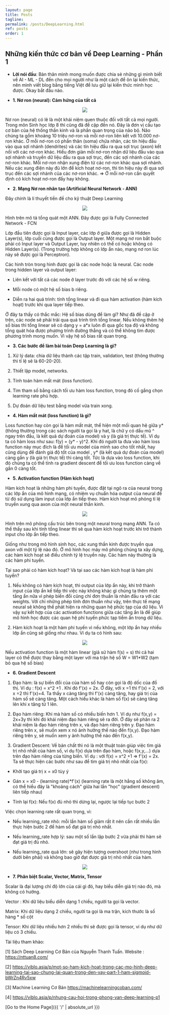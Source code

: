 ```yaml
---
layout: page
title: Posts
tagline: 
permalink: /posts/DeepLearning.html
ref: posts
order: 1
---
```


## Những kiến thức cơ bản về Deep Learning - Phần 1

* **Lời nói đầu**: Bản thân mình mong muốn được chia sẻ những gì mình biết về AI - ML - DL đến cho mọi người như là một cách để ôn lại kiến thức, nên mình viết blog bằng tiếng Việt để lưu giữ lại kiến thức mình học được. Okay bắt đầu nào.

* **1. Nơ ron (neural): Cảm hứng của tất cả**

<p align= "center">
  <img src = "https://user-images.githubusercontent.com/51883796/81307449-e17b0f80-90aa-11ea-935f-727253705a11.png">
</p>

Nơ ron (neural) có lẽ là một khái niệm quen thuộc đối với tất cả mọi người. Trong môn Sinh học lớp 8 thì cũng đã đề cập đến nó. Đây là đơn vị cấu tạo cơ bản của hệ thống thần kinh và là phần quan trọng của não bộ. Não chúng ta gồm khoảng 10 triệu nơ-ron và mỗi nơ-ron liên kết với 10.000 nơ-ron khác. Ở mỗi nơ-ron có phần thân (soma) chứa nhân, các tín hiệu đầu vào qua sợi nhánh (dendrites) và các tín hiệu đầu ra qua sợi trục (axon) kết nối với các nơ-ron khác. Hiểu đơn giản mỗi nơ-ron nhận dữ liệu đầu vào qua sợi nhánh và truyền dữ liệu đầu ra qua sợi trục, đến các sợi nhánh của các nơ-ron khác. Mỗi nơ-ron nhận xung điện từ các nơ-ron khác qua sợi nhánh. Nếu các xung điện này đủ lớn để kích hoạt nơ-ron, thì tín hiệu này đi qua sợi trục đến các sợi nhánh của các nơ-ron khác. => Ở mỗi nơ-ron cần quyết định có kích hoạt nơ-ron đấy hay không.

* **2. Mạng Nơ ron nhân tạo (Artificial Neural Network - ANN)**

Đây chính là lí thuyết tiền đề cho kỹ thuật Deep Learning

<p align= "center">
  <img src = "https://user-images.githubusercontent.com/51883796/81303503-f7d29c80-90a5-11ea-811b-adc39c8902db.png">
</p>

Hình trên mô tả tổng quát một ANN. Đây được gọi là Fully Connected Network - FCN

Lớp đầu tiên được gọi là Input layer, các lớp ở giữa được gọi là Hidden Layer(s), lớp cuối cùng được gọi là Output layer. Một mạng nơ ron bắt buộc phải có Input layer và Output Layer, tuy nhiên có thể có hoặc không có Hidden Layer(s). (Trong trường hợp không có lớp ẩn nào, mạng nơ ron lúc này sẽ được gọi là Perceptron). 

Các hình tròn trong hình được gọi là các node hoặc là neural. Các node trong hidden layer và output layer:

- Liên kết với tất cả các node ở layer trước đó với các hệ số w riêng.

- Mỗi node có một hệ số bias b riêng.

- Diễn ra hai quá trình: tính tổng linear và đi qua hàm activation (hàm kích hoạt) trước khi qua layer tiếp theo.

Ở đây ta thấy có thắc mắc: Hệ số bias dùng để làm gì? Như đã đề cập ở trên, các node sẽ phải trải qua quá trình tính tổng linear. Nếu không thêm hệ số bias thì tổng linear sẽ có dạng y = a*x luôn đi qua gốc tọa độ và không tổng quát hóa được phương trình đường thẳng và có thể không tìm được phương trình mong muốn. Vì vậy hệ số bias rất quan trọng.

* **3. Các bước để làm bài toán Deep Learning là gì?**

1. Xử lý data: chia dữ liệu thành các tập train, validation, test (thông thường thì tỉ lệ sẽ là 60-20-20).

2. Thiết lập model, networks.

3. Tính toán hàm mất mát (loss function).

4. Tìm tham số bằng cách tối ưu hàm loss function, trong đó cố gắng chọn learning rate phù hợp.

5. Dự đoán dữ liệu test bằng model vừa train xong.

* **4. Hàm mất mát (loss function) là gì?**

Loss function hay còn gọi là hàm mất mát, thể hiện một mối quan hệ giữa y* (thông thường trong các sách người ta gọi là y hat, là chữ y có dấu mũ ^ ngay trên đầu, là kết quả dự đoán của model) và y (là giá trị thực tế). Ví dụ ta có hàm loss như sau: f(y) = (y* - y)^2. Khi đó người ta đưa vào hàm loss function này mục đích là để tối ưu model của mình sao cho tốt nhất, hay cũng dùng để đánh giá độ tốt của model , y* (là kết quả dự đoán của model) càng gần y (là giá trị thực tế) thì càng tốt. Tức là dựa vào loss function, khi đó chúng ta có thể tính ra gradient descent để tối ưu loss function càng về gần 0 càng tốt.

* **5. Activation function (Hàm kích hoạt)**

Hàm kích hoạt là những hàm phi tuyến, được đặt tại ngõ ra của neural trong các lớp ẩn của mô hình mạng, có nhiệm vụ chuẩn hóa output của neural để từ đó sử dụng làm input của lớp ẩn tiếp theo. Hàm kích hoạt mô phỏng tỉ lệ truyền xung qua axon của một neural thần kinh.

<p align= "center">
  <img src = "https://user-images.githubusercontent.com/51883796/81408541-9bd04c80-9167-11ea-86ac-36ebba940b8a.png">
</p>

Hình trên mô phỏng cấu trúc bên trong một neural trong mạng ANN. Ta có thể thấy sau khi tính tổng linear thì sẽ qua hàm kích hoạt trước khi trở thành input cho lớp ẩn tiếp theo.

Giống như trong mô hình sinh học, các xung thần kinh được truyền qua axon với một tỷ lệ nào đó. Ở mô hình học máy mô phỏng chúng ta xây dựng, các hàm kích hoạt sẽ điều chỉnh tỷ lệ truyền này. Các hàm này thường là các hàm phi tuyến.

Tại sao phải có hàm kích hoạt? Và tại sao các hàm kích hoạt là hàm phi tuyến?

1. Nếu không có hàm kích hoạt, thì output của lớp ẩn này, khi trở thành input của lớp ẩn kế tiếp thì việc này không khác gì chúng ta thêm một tầng ẩn nữa vì phép biến đổi cũng chỉ đơn thuần là nhân đầu ra với các weights. Với chỉ những phép tính đơn thuần như vậy, trên thực tế mạng neural sẽ không thể phát hiện ra những quan hệ phức tạp của dữ liệu. Vì vậy sự kết hợp của các activation functions giữa các tầng ẩn là để giúp mô hình học được các quan hệ phi tuyến phức tạp tiềm ẩn trong dữ liệu.

2. Hàm kích hoạt là một hàm phi tuyến vì nếu không, một lớp ẩn hay nhiều lớp ẩn cũng sẽ giống như nhau. Ví dụ ta có hình sau:

<p align= "center">
  <img src = "https://user-images.githubusercontent.com/51883796/81410216-91638200-916a-11ea-9665-09c9e3a88253.png">
</p>

Nếu activation function là một hàm linear (giả sử hàm f(s) = s) thì cả hai layer có thể được thay bằng một layer với ma trận hệ số W = W1*W2 (tạm bỏ qua hệ số bias)

* **6. Gradient Descent**

1. Đạo hàm: là sự biến đổi của của hàm số hay còn gọi là độ dốc của đồ thị. Ví dụ : f(x) = x^2 +1 . Khi đó f'(x) = 2x. Ở đây, với x =1 thì f'(x) = 2, với x =2 thì f'(x)=4. Ta thấy x càng tăng thì f'(x) càng tăng, hay giá trị của hàm số sẽ càng tăng. Một cách hiểu khác là hàm số f(x) sẽ càng tăng lên khi x tăng từ 1 lên.

2. Đạo hàm riêng: Khi mà hàm số có nhiều biến hơn 1. Ví dụ như f(x,y) = 2x+3y thì khi đó khái niệm đạo hàm riêng sẽ ra đời. Ở đây sẽ phân ra 2 khái niệm là đạo hàm riêng trên x, và đạo hàm riêng trên y. Đạo hàm riêng trên x, sẽ muốn xem x nó ảnh hưởng thế nào đến f(x,y). Đạo hàm riêng trên y, sẽ muốn xem y ảnh hưởng thế nào đến f(x,y).

3. Gradient Descent: Về bản chất thì nó là một thuật toán giúp việc tìm giá trị nhỏ nhất của hàm số, ví dụ f(x) dựa trên đạo hàm, hoặc f(x,y,...) dựa trên đạo hàm riêng của từng biến. Ví dụ : với f(x) = x^2 +1 => f'(x) = 2x. Ta sẽ thực hiện các bước như sau để tìm giá trị nhỏ nhất của f(x):

- Khởi tạo giá trị x = x0 tùy ý

- Gán x = x0 - (learning rate)*f'(x) (learning rate là một hẳng số không âm, có thể hiểu đây là "khoảng cách" giữa hai lần "học" (gradient descent) liên tiếp nhau)

- Tính lại f(x): Nếu f(x) đủ nhỏ thì dừng lại, ngược lại tiếp tục bước 2

Việc chọn learning rate rất quan trọng, vì: 
- Nếu learning_rate nhỏ: mỗi lần hàm số giảm rất ít nên cần rất nhiều lần thực hiện bước 2 để hàm số đạt giá trị nhỏ nhất.

- Nếu learning_rate hợp lý: sau một số lần lặp bước 2 vừa phải thì hàm sẽ đạt giá trị đủ nhỏ.

- Nếu learning_rate quá lớn: sẽ gây hiện tượng overshoot (như trong hình dưới bên phải) và không bao giờ đạt được giá trị nhỏ nhất của hàm.

<p align="center">
  <img src = "https://user-images.githubusercontent.com/51883796/81411870-2d8e8880-916d-11ea-992e-943bc0647f13.png">
</p>

* **7. Phân biệt Scalar, Vector, Matrix, Tensor**

Scalar là đại lượng chỉ độ lớn của cái gì đó, hay biểu diễn giá trị nào đó, mà không có hướng.

Vector : Khi dữ liệu biểu diễn dạng 1 chiều, người ta gọi là vector.

Matrix: Khi dữ liệu dạng 2 chiều, người ta gọi là ma trận, kích thước là số hàng * số cột

Tensor: Khi dữ liệu nhiều hơn 2 nhiều thì sẽ được gọi là tensor, ví dụ như dữ liệu có 3 chiều.

Tài liệu tham khảo: 

[1] Sách Deep Learning Cơ Bản của Nguyễn Thanh Tuấn. Website : https://nttuan8.com/ 

[2] https://viblo.asia/p/mot-so-ham-kich-hoat-trong-cac-mo-hinh-deep-learning-tai-sao-chung-lai-quan-trong-den-vay-part-1-ham-sigmoid-bWrZn4Rv5xw

[3] Machine Learning Cơ Bản https://machinelearningcoban.com/

[4] https://viblo.asia/p/nhung-cau-hoi-trong-phong-van-deep-learning-p1

[Go to the Home Page]({{ '/' | absolute_url }})
  
